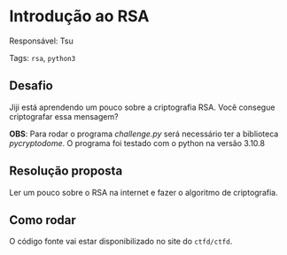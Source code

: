 # Introdução ao RSA

Responsável: Tsu

Tags: `rsa`, `python3`

## Desafio

Jiji está aprendendo um pouco sobre a criptografia RSA. Você consegue criptografar essa mensagem?

**OBS**: Para rodar o programa *challenge.py* será necessário ter a biblioteca *pycryptodome*. O programa foi testado com o python na versão 3.10.8

## Resolução proposta

Ler um pouco sobre o RSA na internet e fazer o algoritmo de criptografia.

## Como rodar

O código fonte vai estar disponibilizado no site do `ctfd/ctfd`.
